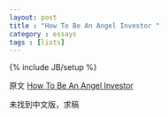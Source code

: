 ```yaml
---
layout: post
title : "How To Be An Angel Investor "
category : essays
tags : [lists]
---
```

{% include JB/setup %}

原文 [How To Be An Angel Investor](http://www.paulgraham.com/angelinvesting.html)  

未找到中文版，求稿   
